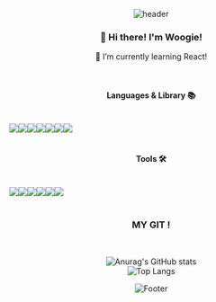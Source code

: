 
<div align="center">

  ![header](https://capsule-render.vercel.app/api?type=waving&height=300&text=Woogie&fontAlign=50&fontAlignY=40&color=gradient&customColorList=3,95,7,1,30&animation=twinkling)



  ### 👋 Hi there! I'm Woogie! 

  🌱 I’m currently learning React! 


  <br>

  ####  Languages & Library 📚
  <br>  
  <div style="display:flex;">
    <img src="https://img.shields.io/badge/HTML5-E34F26?style=flat-square&logo=HTML5&logoColor=white"/>
    <img src="https://img.shields.io/badge/CSS3-1572B6?style=flat-square&logo=CSS3&logoColor=white"/> 
    <img src="https://img.shields.io/badge/StyledComponent-DB7093?style=flat-square&logo=styled-components&logoColor=white"/> 
    <img src="https://img.shields.io/badge/TailwindCSS-06B6D4?style=flat-square&logo=Tailwind-CSS&logoColor=white"/> 
    <br>
    <img src="https://img.shields.io/badge/JavaScript-F7DF1E?style=flat-square&logo=JavaScript&logoColor=black"/> 
    <img src="https://img.shields.io/badge/React-61DAFB?style=flat-square&logo=React&logoColor=white"/> 
    <img src="https://img.shields.io/badge/Redux-764ABC?style=flat-square&logo=Redux&logoColor=white"/>
  </div>


<br>

####  Tools 🛠
  <br>
<div style="display:flex;">
  <img src="https://img.shields.io/badge/VisualStudioCode-007ACC?style=flat-square&logo=Visual-Studio-Code&logoColor=white"/> 
  <img src="https://img.shields.io/badge/Github-181717?style=flat-square&logo=Github&logoColor=white"/> 
  <img src="https://img.shields.io/badge/Vercel-000000?style=flat-square&logo=Vercel&logoColor=white"/> 
  <br>
  <img src="https://img.shields.io/badge/JiraSoftware-0052CC?style=flat-square&logo=Jira-Software&logoColor=white"/> 
  <img src="https://img.shields.io/badge/Slack-4A154B?style=flat-square&logo=Slack&logoColor=white"/>
  <img src="https://img.shields.io/badge/Figma-F24E1E?style=flat-square&logo=Figma&logoColor=white"/> 
</div>

<br>


###  MY GIT !
<br>
  
![Anurag's GitHub stats](https://github-readme-stats.vercel.app/api?username=joyfive&show_icons=true&theme=tokyonight)
<br>
![Top Langs](https://github-readme-stats.vercel.app/api/top-langs/?username=joyfive&layout=compact)

  

  ![Footer](https://capsule-render.vercel.app/api?type=waving&color=gradient&customColorList=3,95,7,1,30&animation=twinkling&height=200&section=footer)
  

  </div>
